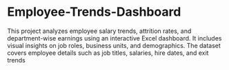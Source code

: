 # Employee-Trends-Dashboard
This project analyzes employee salary trends, attrition rates, and department-wise earnings using an interactive Excel dashboard. It includes visual insights on job roles, business units, and demographics. The dataset covers employee details such as job titles, salaries, hire dates, and exit trends
